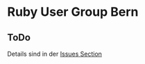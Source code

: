 # Ruby User Group Bern

## ToDo
Details sind in der [Issues Section](/ruby-user-group-bern/rubyusergroup.be/issues)
